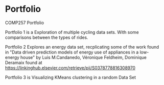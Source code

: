 # Portfolio
COMP257 Portfolio

Portfolio 1 is a Exploration of multiple cycling data sets. With some comparisons between the types of rides. 

Portfolio 2 Explores an energy data set, recplicating some of the work found in "Data driven prediction models of energy use of appliances in a low-energy house" 
by Luis M.Candanedo, Véronique Feldheim, Dominique Deramaix  found  at https://linkinghub.elsevier.com/retrieve/pii/S0378778816308970

Portfolio 3 is Visualizing KMeans clustering in a random Data Set
